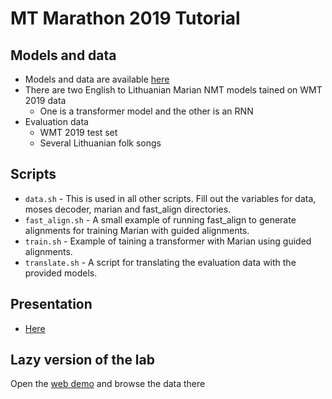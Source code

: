 # MT Marathon 2019 Tutorial

Models and data
---------

  - Models and data are available [here](https://failiem.lv/u/sw6jqmm2)
  - There are two English to Lithuanian Marian NMT models tained on WMT 2019 data
    - One is a transformer model and the other is an RNN
  - Evaluation data
	- WMT 2019 test set
	- Several Lithuanian folk songs
	

Scripts
---------

  - `data.sh` - This is used in all other scripts. Fill out the variables for data, moses decoder, marian and fast_align directories.
  - `fast_align.sh` - A small example of running fast_align to generate alignments for training Marian with guided alignments.
  - `train.sh` - Example of taining a transformer with Marian using guided alignments.
  - `translate.sh` - A script for translating the evaluation data with the provided models.

Presentation
---------

  - [Here](https://github.com/M4t1ss/SoftAlignments/tree/master/assets/MT-Marathon-2019/presentation/MTM-2019-presentation.pdf)

Lazy version of the lab
---------

Open the [web demo](http://attention.lielakeda.lv) and browse the data there